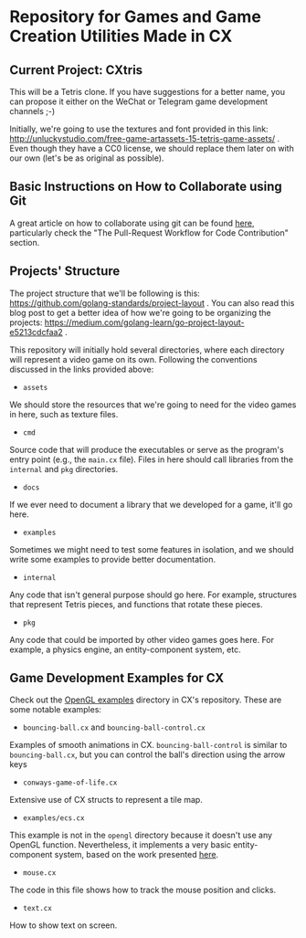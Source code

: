 # Repository for Games and Game Creation Utilities Made in CX

## Current Project: CXtris

This will be a Tetris clone. If you have suggestions for a better name, you can propose it either on the WeChat or Telegram game development channels ;-)

Initially, we're going to use the textures and font provided in this link: http://unluckystudio.com/free-game-artassets-15-tetris-game-assets/ . Even though they have a CC0 license, we should replace them later on with our own (let's be as original as possible).

## Basic Instructions on How to Collaborate using Git

A great article on how to collaborate using git can be found [here](https://code.tutsplus.com/tutorials/how-to-collaborate-on-github--net-34267), particularly check the "The Pull-Request Workflow for Code Contribution" section.

## Projects' Structure

The project structure that we'll be following is this: https://github.com/golang-standards/project-layout . You can also read this blog post to get a better idea of how we're going to be organizing the projects: https://medium.com/golang-learn/go-project-layout-e5213cdcfaa2 .

This repository will initially hold several directories, where each directory will represent a video game on its own. Following the conventions discussed in the links provided above:

* `assets`

We should store the resources that we're going to need for the video games in here, such as texture files.

* `cmd`

Source code that will produce the executables or serve as the program's entry point (e.g., the `main.cx` file). Files in here should call libraries from the `internal` and `pkg` directories.

* `docs`

If we ever need to document a library that we developed for a game, it'll go here.

* `examples`

Sometimes we might need to test some features in isolation, and we should write some examples to provide better documentation.

* `internal`

Any code that isn't general purpose should go here. For example, structures that represent Tetris pieces, and functions that rotate these pieces.

* `pkg`

Any code that could be imported by other video games goes here. For example, a physics engine, an entity-component system, etc.

## Game Development Examples for CX

Check out the [OpenGL examples](https://github.com/skycoin/cx/tree/master/examples/opengl) directory in CX's repository. These are some notable examples:

* `bouncing-ball.cx` and `bouncing-ball-control.cx`

Examples of smooth animations in CX. `bouncing-ball-control` is similar to `bouncing-ball.cx`, but you can control the ball's direction using the arrow keys

* `conways-game-of-life.cx`

Extensive use of CX structs to represent a tile map.

* `examples/ecs.cx`

This example is not in the `opengl` directory because it doesn't use any OpenGL function. Nevertheless, it implements a very basic entity-component system, based on the work presented [here](https://www.gamedev.net/articles/programming/general-and-gameplay-programming/implementing-component-entity-systems-r3382).

* `mouse.cx`

The code in this file shows how to track the mouse position and clicks.

* `text.cx`

How to show text on screen.

